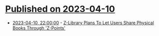 # [Published on 2023-04-10](index.md)

* [2023-04-10, 22:00:00](https://news.slashdot.org/story/23/04/10/2032253/z-library-plans-to-let-users-share-physical-books-through-z-points?utm_source=rss1.0mainlinkanon&utm_medium=feed) - [Z-Library Plans To Let Users Share Physical Books Through 'Z-Points'](https://news.slashdot.org/story/23/04/10/2032253/z-library-plans-to-let-users-share-physical-books-through-z-points?utm_source=rss1.0mainlinkanon&utm_medium=feed)
